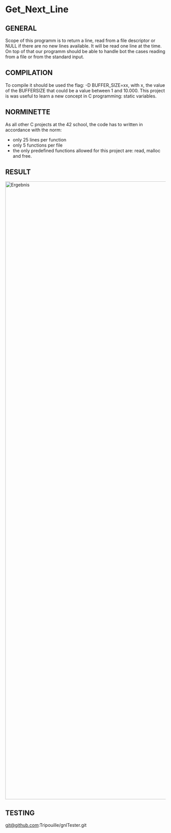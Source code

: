 # Get_Next_Line

## GENERAL

Scope of this programm is to return a line, read from a file descriptor or NULL if there are no new lines available.
It will be read one line at the time.
On top of that our programm should be able to handle bot the cases reading from a file or from the standard input.

## COMPILATION

To compile it should be used the flag: -D BUFFER_SIZE=xx, with x, the value of the BUFFERSIZE that could be a value between 1 and 10.000.
This project is was useful to learn a new concept in C programming: static variables.

## NORMINETTE

As all other C projects at the 42 school, the code has to written in accordance with the norm:
- only 25 lines per function
- only 5 functions per file
- the only predefined functions allowed for this project are: read, malloc and free.

## RESULT

<img width="1936" alt="Ergebnis" src="https://user-images.githubusercontent.com/85942176/135713148-1a0490a1-d313-4056-93ea-96183c07ee74.png">

## TESTING

git@github.com:Tripouille/gnlTester.git
